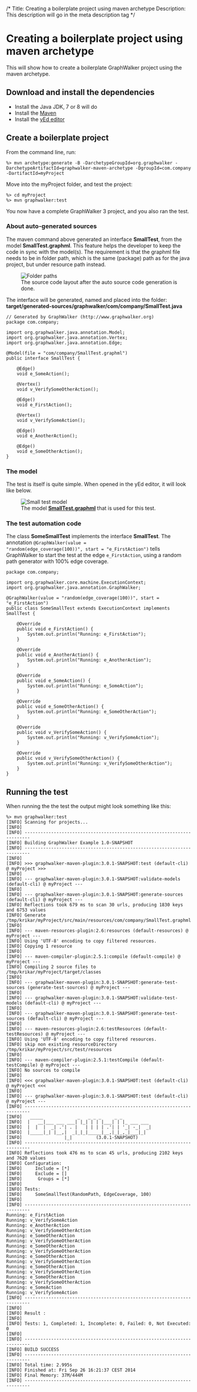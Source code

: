 /*
Title: Creating a boilerplate project using maven archetype
Description: This description will go in the meta description tag
*/

# Creating a boilerplate project using maven archetype

This will show how to create a boilerplate GraphWalker project using the maven archetype.


## Download and install the dependencies

 * Install the Java JDK, 7 or 8 will do
 * Install the [Maven](http://maven.apache.org/download.cgi)
 * Install the [yEd editor](http://www.yworks.com/en/products_yed_about.html)

## Create a boilerplate project
From the command line, run:
~~~
%> mvn archetype:generate -B -DarchetypeGroupId=org.graphwalker -DarchetypeArtifactId=graphwalker-maven-archetype -DgroupId=com.company -DartifactId=myProject
~~~
Move into the myProject folder, and test the project:
~~~
%> cd myProject
%> mvn graphwalker:test
~~~
You now have a complete GraphWalker 3 project, and you also ran the test.

### About auto-generated sources

The maven command above generated an interface **SmallTest**, from the model **SmallTest.graphml**. This feature helps the developer to keep the code in sync with the model(s). The requirement is that the graphml file needs to be in folder path, which is the same (package) path as for the java project, but under resource path instead.

<figure>
  <img src="/content/images/folderPaths.png" alt="Folder paths">
  <figcaption>The source code layout after the auto source code generation is done.</figcaption>
</figure>

The interface will be generated, named and placed into the folder: **target/generated-sources/graphwalker/com/company/SmallTest.java**
~~~
// Generated by GraphWalker (http://www.graphwalker.org)
package com.company;

import org.graphwalker.java.annotation.Model;
import org.graphwalker.java.annotation.Vertex;
import org.graphwalker.java.annotation.Edge;

@Model(file = "com/company/SmallTest.graphml")
public interface SmallTest {

    @Edge()
    void e_SomeAction();

    @Vertex()
    void v_VerifySomeOtherAction();

    @Edge()
    void e_FirstAction();

    @Vertex()
    void v_VerifySomeAction();

    @Edge()
    void e_AnotherAction();

    @Edge()
    void e_SomeOtherAction();
}
~~~

### The model

The test is itself is quite simple. When opened in the yEd editor, it will look like below.

<figure>
  <img src="/content/images/SmallTest.png" alt="Small test model">
  <figcaption>The model <strong><a href="https://github.com/GraphWalker/graphwalker-maven-archetype/raw/master/src/main/resources/archetype-resources/src/main/resources/SmallTest.graphml">SmallTest.graphml</a></strong> that is used for this test.</figcaption>
</figure>

### The test automation code

The class **SomeSmallTest** implements the interface **SmallTest**. The annotation <code>@GraphWalker(value = "random(edge_coverage(100))", start = "e_FirstAction")</code> tells GraphWalker to start the test at the edge <code>e_FirstAction</code>, using a random path generator with 100% edge coverage.

~~~
package com.company;

import org.graphwalker.core.machine.ExecutionContext;
import org.graphwalker.java.annotation.GraphWalker;

@GraphWalker(value = "random(edge_coverage(100))", start = "e_FirstAction")
public class SomeSmallTest extends ExecutionContext implements SmallTest {

    @Override
    public void e_FirstAction() {
        System.out.println("Running: e_FirstAction");
    }

    @Override
    public void e_AnotherAction() {
        System.out.println("Running: e_AnotherAction");
    }

    @Override
    public void e_SomeAction() {
        System.out.println("Running: e_SomeAction");
    }

    @Override
    public void e_SomeOtherAction() {
        System.out.println("Running: e_SomeOtherAction");
    }

    @Override
    public void v_VerifySomeAction() {
        System.out.println("Running: v_VerifySomeAction");
    }

    @Override
    public void v_VerifySomeOtherAction() {
        System.out.println("Running: v_VerifySomeOtherAction");
    }
}
~~~

## Running the test
When running the the test the output might look something like this:
~~~
%> mvn graphwalker:test
[INFO] Scanning for projects...
[INFO]                                                                         
[INFO] ------------------------------------------------------------------------
[INFO] Building GraphWalker Example 1.0-SNAPSHOT
[INFO] ------------------------------------------------------------------------
[INFO] 
[INFO] >>> graphwalker-maven-plugin:3.0.1-SNAPSHOT:test (default-cli) @ myProject >>>
[INFO] 
[INFO] --- graphwalker-maven-plugin:3.0.1-SNAPSHOT:validate-models (default-cli) @ myProject ---
[INFO] 
[INFO] --- graphwalker-maven-plugin:3.0.1-SNAPSHOT:generate-sources (default-cli) @ myProject ---
[INFO] Reflections took 679 ms to scan 30 urls, producing 1830 keys and 6753 values 
[INFO] Generate /tmp/krikar/myProject/src/main/resources/com/company/SmallTest.graphml
[INFO] 
[INFO] --- maven-resources-plugin:2.6:resources (default-resources) @ myProject ---
[INFO] Using 'UTF-8' encoding to copy filtered resources.
[INFO] Copying 1 resource
[INFO] 
[INFO] --- maven-compiler-plugin:2.5.1:compile (default-compile) @ myProject ---
[INFO] Compiling 2 source files to /tmp/krikar/myProject/target/classes
[INFO] 
[INFO] --- graphwalker-maven-plugin:3.0.1-SNAPSHOT:generate-test-sources (generate-test-sources) @ myProject ---
[INFO] 
[INFO] --- graphwalker-maven-plugin:3.0.1-SNAPSHOT:validate-test-models (default-cli) @ myProject ---
[INFO] 
[INFO] --- graphwalker-maven-plugin:3.0.1-SNAPSHOT:generate-test-sources (default-cli) @ myProject ---
[INFO] 
[INFO] --- maven-resources-plugin:2.6:testResources (default-testResources) @ myProject ---
[INFO] Using 'UTF-8' encoding to copy filtered resources.
[INFO] skip non existing resourceDirectory /tmp/krikar/myProject/src/test/resources
[INFO] 
[INFO] --- maven-compiler-plugin:2.5.1:testCompile (default-testCompile) @ myProject ---
[INFO] No sources to compile
[INFO] 
[INFO] <<< graphwalker-maven-plugin:3.0.1-SNAPSHOT:test (default-cli) @ myProject <<<
[INFO] 
[INFO] --- graphwalker-maven-plugin:3.0.1-SNAPSHOT:test (default-cli) @ myProject ---
[INFO] ------------------------------------------------------------------------
[INFO]   _____             _   _ _ _     _ _                                   
[INFO]  |   __|___ ___ ___| |_| | | |___| | |_ ___ ___                         
[INFO]  |  |  |  _| .'| . |   | | | | .'| | '_| -_|  _|                        
[INFO]  |_____|_| |__,|  _|_|_|_____|__,|_|_,_|___|_|                          
[INFO]                |_|         (3.0.1-SNAPSHOT)                            
[INFO] ------------------------------------------------------------------------
[INFO] Reflections took 476 ms to scan 45 urls, producing 2102 keys and 7620 values 
[INFO] Configuration:
[INFO]     Include = [*]
[INFO]     Exclude = []
[INFO]      Groups = [*]
[INFO] 
[INFO] Tests:
[INFO]     SomeSmallTest(RandomPath, EdgeCoverage, 100)
[INFO] 
[INFO] ------------------------------------------------------------------------
Running: e_FirstAction
Running: v_VerifySomeAction
Running: e_AnotherAction
Running: v_VerifySomeOtherAction
Running: e_SomeOtherAction
Running: v_VerifySomeOtherAction
Running: e_SomeOtherAction
Running: v_VerifySomeOtherAction
Running: e_SomeOtherAction
Running: v_VerifySomeOtherAction
Running: e_SomeOtherAction
Running: v_VerifySomeOtherAction
Running: e_SomeOtherAction
Running: v_VerifySomeOtherAction
Running: e_SomeAction
Running: v_VerifySomeAction
[INFO] ------------------------------------------------------------------------
[INFO] 
[INFO] Result :
[INFO] 
[INFO] Tests: 1, Completed: 1, Incomplete: 0, Failed: 0, Not Executed: 0
[INFO] 
[INFO] ------------------------------------------------------------------------
[INFO] BUILD SUCCESS
[INFO] ------------------------------------------------------------------------
[INFO] Total time: 2.995s
[INFO] Finished at: Fri Sep 26 16:21:37 CEST 2014
[INFO] Final Memory: 37M/444M
[INFO] ------------------------------------------------------------------------
~~~
